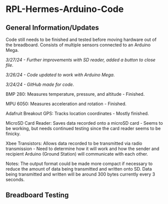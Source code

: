 # RPL-Hermes-Arduino-Code
## General Information/Updates
Code still needs to be finished and tested before moving hardware out of the breadboard. Consists of multiple sensors connected to an Arduino Mega.  

*3/27/24 - Further improvements with SD reader, added a button to close file*. 

*3/26/24 - Code updated to work with Arduino Mega*. 

*3/24/24 - GitHub made for code*.

BMP 280: Measures temperature, pressure, and altitude - Finished. 

MPU 6050: Measures acceleration and rotation - Finished.

Adafruit Breakout GPS: Tracks location coordinates - Mostly finished.

MicroSD Card Reader: Saves data recorded onto a microSD card - Seems to be working, but needs continued testing since the card reader seems to be finicky. 

Xbee Transistors: Allows data recorded to be transmitted via radio transmission - Need to determine how it will work and how the sender and recipient Arduino (Ground Station) will communicate with each other.

Notes: The output format could be made more compact if necessary to reduce the amount of data being transmitted and written onto SD. Data being transmitted and written will be around 300 bytes currently every 3 seconds.  

## Breadboard Testing
